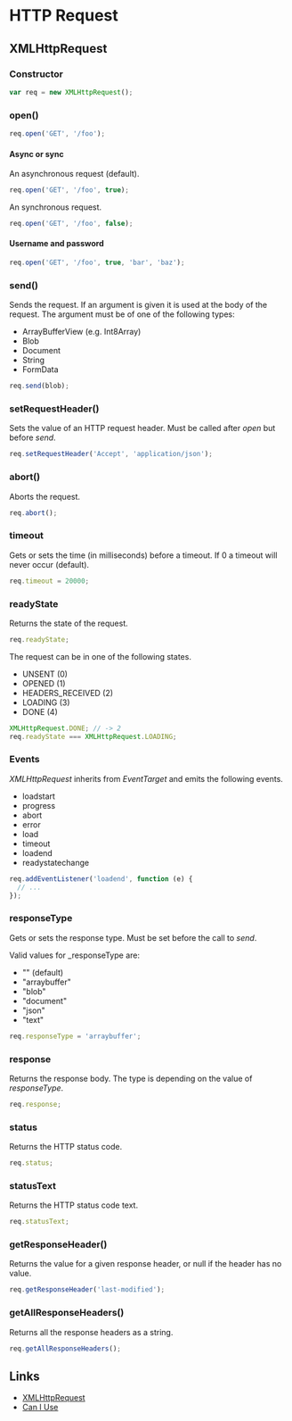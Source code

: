 # HTTP Request

## XMLHttpRequest

### Constructor

```javascript
var req = new XMLHttpRequest();
```

### open()

```javascript
req.open('GET', '/foo');
```

#### Async or sync

An asynchronous request (default).

```javascript
req.open('GET', '/foo', true);
```

An synchronous request. 

```javascript
req.open('GET', '/foo', false);
```

#### Username and password

```javascript
req.open('GET', '/foo', true, 'bar', 'baz');
```

### send()

Sends the request. If an argument is given it is used at the body of the request. The argument must be of one of the following types:

- ArrayBufferView (e.g. Int8Array)
- Blob
- Document
- String
- FormData

```javascript
req.send(blob);
```

### setRequestHeader()

Sets the value of an HTTP request header. Must be called after _open_ but before _send_.

```javascript
req.setRequestHeader('Accept', 'application/json');
```

### abort()

Aborts the request.

```javascript
req.abort();
```

### timeout

Gets or sets the time (in milliseconds) before a timeout. If 0 a timeout will never occur (default).  

```javascript
req.timeout = 20000;
```

### readyState

Returns the state of the request.

```javascript
req.readyState;
```

The request can be in one of the following states.

- UNSENT (0)
- OPENED (1)
- HEADERS_RECEIVED (2)
- LOADING (3)
- DONE (4)

```javascript
XMLHttpRequest.DONE; // -> 2
req.readyState === XMLHttpRequest.LOADING;
```

### Events

_XMLHttpRequest_ inherits from _EventTarget_ and emits the following events.

- loadstart
- progress
- abort
- error
- load
- timeout
- loadend
- readystatechange

```javascript
req.addEventListener('loadend', function (e) {
  // ...
});
```

### responseType

Gets or sets the response type. Must be set before the call to _send_.

Valid values for _responseType are:

- "" (default)
- "arraybuffer"
- "blob"
- "document"
- "json"
- "text"

```javascript
req.responseType = 'arraybuffer';
```

### response

Returns the response body. The type is depending on the value of _responseType_.

```javascript
req.response;
```

### status

Returns the HTTP status code.

```javascript
req.status;
```

### statusText

Returns the HTTP status code text.

```javascript
req.statusText;
```

### getResponseHeader()

Returns the value for a given response header, or null if the header has no value.

```javascript
req.getResponseHeader('last-modified');
```

### getAllResponseHeaders()

Returns all the response headers as a string.

```javascript
req.getAllResponseHeaders();
```

## Links

- [XMLHttpRequest](https://xhr.spec.whatwg.org/)
- [Can I Use](http://caniuse.com/#feat=xhr2)
